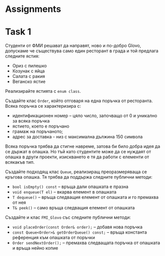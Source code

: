 # Assignments 

# Task 1
Студенти от ФМИ решават да направят, ново и по-добро Glovo, допускаме че съществува само един ресторант в града и той предлага следните ястия:

- Ориз с пилешко
- Козунак с яйца
- Салата с ракия
- Веганско ястие

Реализирайте ястията с `enum class`.

Създайте клас `Order`, който отговаря на една поръчка от ресторанта. Всяка поръчка се характеризира с:
- идентификационен номер – цяло число, започващо от 0 и уникално за всяка поръчка
- ястието, което е поръчано
- грамаж на поръчаното;
- адрес за доставка - низ с максимална дължина 150 символа

Всяка поръчка трябва да стигне навреме, затова би било добра идея да се държат в опашка.
Но тъй като студентите може да се нуждаят от опашка в други
проекти, изискването е тя да работи с елементи от всякакъв тип.

Създайте подходящ клас `Queue`, реализиращ преоразмеряваща се кръгова опашка. Тя трябва да поддържа следните публични методи:
- `bool isEmpty() const` – връща дали опашката е празна
- `void enqueue(T el)` – вкарва елемент в опашката
- `T dequeue()` – връща следващия елемент от опашката и го премахва от нея
- `T& peek()` – само връща следващия елемент от опашката

Създайте и клас `FMI_Glovo` със следните публични методи:
- `void placeOrder(const Order& order);` – добавя нова поръчка
- `const Queue<Order>& getOrderQueue() const;` – връща константа референция към опашката от поръчки
- `Order sendNextOrder();` – премахва следващата поръчка от опашката и връща нейно копие